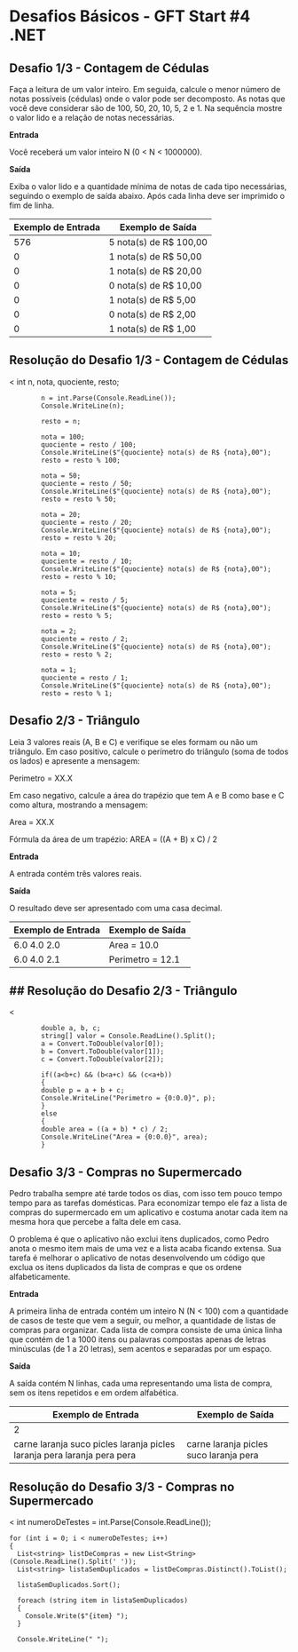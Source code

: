 # Desafios Básicos - GFT Start #4 .NET

## Desafio 1/3 - Contagem de Cédulas

Faça a leitura de um valor inteiro. Em seguida, calcule o menor número de notas possíveis (cédulas) onde o valor pode ser decomposto. As notas que você deve considerar são de 100, 50, 20, 10, 5, 2 e 1. Na sequência mostre o valor lido e a relação de notas necessárias.

**Entrada**

Você receberá um valor inteiro N (0 < N < 1000000).

**Saída**

Exiba o valor lido e a quantidade mínima de notas de cada tipo necessárias, seguindo o exemplo de saída abaixo. Após cada linha deve ser imprimido o fim de linha.

 
Exemplo de Entrada | Exemplo de Saída
-------------------|-----------------
576                | 5 nota(s) de R$ 100,00
0                  | 1 nota(s) de R$ 50,00
0                  | 1 nota(s) de R$ 20,00
0                  | 0 nota(s) de R$ 10,00
0                  | 1 nota(s) de R$ 5,00
0                  | 0 nota(s) de R$ 2,00
0                  | 1 nota(s) de R$ 1,00

## Resolução do Desafio 1/3 - Contagem de Cédulas

<
            int n, nota, quociente, resto;

            n = int.Parse(Console.ReadLine());
            Console.WriteLine(n);

            resto = n;

            nota = 100;
            quociente = resto / 100;
            Console.WriteLine($"{quociente} nota(s) de R$ {nota},00");
            resto = resto % 100;
            
            nota = 50;
            quociente = resto / 50;
            Console.WriteLine($"{quociente} nota(s) de R$ {nota},00");
            resto = resto % 50;
            
            nota = 20;
            quociente = resto / 20;
            Console.WriteLine($"{quociente} nota(s) de R$ {nota},00");
            resto = resto % 20;
            
            nota = 10;
            quociente = resto / 10;
            Console.WriteLine($"{quociente} nota(s) de R$ {nota},00");
            resto = resto % 10;
            
            nota = 5;
            quociente = resto / 5;
            Console.WriteLine($"{quociente} nota(s) de R$ {nota},00");
            resto = resto % 5;
            
            nota = 2;
            quociente = resto / 2;
            Console.WriteLine($"{quociente} nota(s) de R$ {nota},00");
            resto = resto % 2;
            
            nota = 1;
            quociente = resto / 1;
            Console.WriteLine($"{quociente} nota(s) de R$ {nota},00");
            resto = resto % 1;
>

## Desafio 2/3 - Triângulo

Leia 3 valores reais (A, B e C) e verifique se eles formam ou não um triângulo. Em caso positivo, calcule o perímetro do triângulo (soma de todos os lados) e apresente a mensagem:

Perimetro = XX.X

Em caso negativo, calcule a área do trapézio que tem A e B como base e C como altura, mostrando a mensagem:

Area = XX.X

Fórmula da área de um trapézio: AREA = ((A + B) x C) / 2

**Entrada** 

A entrada contém três valores reais.

**Saída** 

O resultado deve ser apresentado com uma casa decimal.

 
Exemplo de Entrada | Exemplo de Saída
-------------------|-----------------
6.0 4.0 2.0        | Area = 10.0
6.0 4.0 2.1        | Perimetro = 12.1

## ## Resolução do Desafio 2/3 - Triângulo

<

            double a, b, c;
            string[] valor = Console.ReadLine().Split();
            a = Convert.ToDouble(valor[0]);
            b = Convert.ToDouble(valor[1]);
            c = Convert.ToDouble(valor[2]);
            
            if((a<b+c) && (b<a+c) && (c<a+b)) 
            {
            double p = a + b + c;
            Console.WriteLine("Perimetro = {0:0.0}", p);
            } 
            else 
            {
            double area = ((a + b) * c) / 2;
            Console.WriteLine("Area = {0:0.0}", area);
            }

>

## Desafio 3/3 - Compras no Supermercado 

Pedro trabalha sempre até tarde todos os dias, com isso tem pouco tempo tempo para as tarefas domésticas. Para economizar tempo ele faz a lista de compras do supermercado em um aplicativo e costuma anotar cada item na mesma hora que percebe a falta dele em casa.

O problema é que o aplicativo não exclui itens duplicados, como Pedro anota o mesmo item mais de uma vez e a lista acaba ficando extensa. Sua tarefa é melhorar o aplicativo de notas desenvolvendo um código que exclua os itens duplicados da lista de compras e que os ordene alfabeticamente.

**Entrada**

A primeira linha de entrada contém um inteiro N (N < 100) com a quantidade de casos de teste que vem a seguir, ou melhor, a quantidade de listas de compras para organizar. Cada lista de compra consiste de uma única linha que contém de 1 a 1000 itens ou palavras compostas apenas de letras minúsculas (de 1 a 20 letras), sem acentos e separadas por um espaço.

**Saída**

A saída contém N linhas, cada uma representando uma lista de compra, sem os itens repetidos e em ordem alfabética.

Exemplo de Entrada | Exemplo de Saída
-------------------|-----------------
2                  |         
carne laranja suco picles laranja picles laranja pera laranja pera pera | carne laranja picles suco laranja pera

## Resolução do Desafio 3/3 - Compras no Supermercado

<
    int numeroDeTestes = int.Parse(Console.ReadLine());
  
    for (int i = 0; i < numeroDeTestes; i++) 
    {
      List<string> listDeCompras = new List<String>(Console.ReadLine().Split(' '));
      List<string> listaSemDuplicados = listDeCompras.Distinct().ToList();

      listaSemDuplicados.Sort();
  
      foreach (string item in listaSemDuplicados) 
      {
        Console.Write($"{item} ");
      }
      
      Console.WriteLine(" ");
>